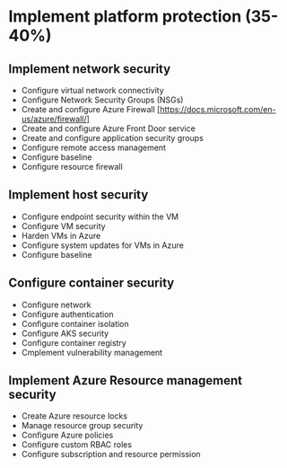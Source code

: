 # Implement platform protection (35-40%) 

## Implement network security 

- Configure virtual network connectivity 
- Configure Network Security Groups (NSGs) 
- Create and configure Azure Firewall [https://docs.microsoft.com/en-us/azure/firewall/]
- Create and configure Azure Front Door service 
- Create and configure application security groups 
- Configure remote access management 
- Configure baseline 
- Configure resource firewall 

## Implement host security 

- Configure endpoint security within the VM 
- Configure VM security 
- Harden VMs in Azure 
- Configure system updates for VMs in Azure 
- Configure baseline 

## Configure container security 

- Configure network  
- Configure authentication 
- Configure container isolation 
- Configure AKS security 
- Configure container registry 
- Cmplement vulnerability management 

## Implement Azure Resource management security 

- Create Azure resource locks 
- Manage resource group security 
- Configure Azure policies  
- Configure custom RBAC roles 
- Configure subscription and resource permission
